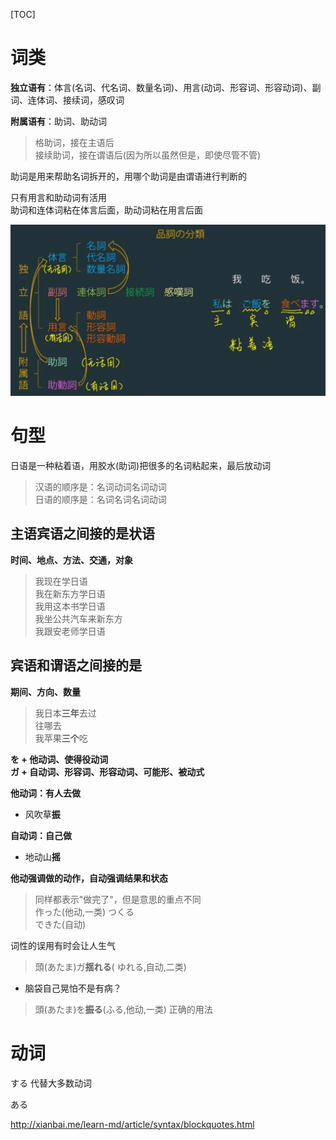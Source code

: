 [TOC]

# 词类

**独立语有**：体言(名词、代名词、数量名词)、用言(动词、形容词、形容动词)、副词、连体词、接续词，感叹词

**附属语有**：助词、助动词

>格助词，接在主语后  
>接续助词，接在谓语后(因为所以虽然但是，即使尽管不管)
>

助词是用来帮助名词拆开的，用哪个助词是由谓语进行判断的


 只有用言和助动词有活用       
 助词和连体词粘在体言后面，助动词粘在用言后面


 ![词类](./juijuiriyun1kaojifudaoxiaolinglaosi.jpg)

# 句型

日语是一种粘着语，用胶水(助词)把很多的名词粘起来，最后放动词

> 汉语的顺序是：名词动词名词动词  
> 日语的顺序是：名词名词名词动词

## 主语宾语之间接的是状语

**时间、地点、方法、交通，对象**

> 我现在学日语  
> 我在新东方学日语  
> 我用这本书学日语  
> 我坐公共汽车来新东方  
> 我跟安老师学日语


## 宾语和谓语之间接的是

**期间、方向、数量**

> 我日本**三年**去过  
> 往哪去  
>我苹果**三个**吃


**を + 他动词、使得役动词**  
**ガ + 自动词、形容词、形容动词、可能形、被动式**


**他动词：有人去做**
 - 风吹草**振**
 
**自动词：自己做**
- 地动山**摇**

**他动强调做的动作，自动强调结果和状态**

> 同样都表示"做完了"，但是意思的重点不同  
> 作った(他动,一类)  つくる   
> できた(自动)  


词性的误用有时会让人生气
> 頭(あたま)ガ**揺れる**( ゆれる,自动,二类)   
- 脑袋自己晃怕不是有病？

> 頭(あたま)を**振る**(ふる,他动,一类) 正确的用法




# 动词

する 代替大多数动词

ある  








http://xianbai.me/learn-md/article/syntax/blockquotes.html




